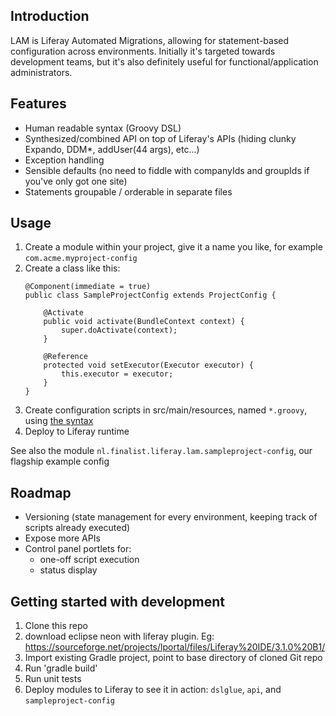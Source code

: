 ## Introduction

LAM is Liferay Automated Migrations, allowing for statement-based configuration across environments.
Initially it's targeted towards development teams, but it's also definitely useful for functional/application administrators. 

## Features

* Human readable syntax (Groovy DSL)
* Synthesized/combined API on top of Liferay's APIs (hiding clunky Expando, DDM*, addUser(44 args), etc...)
* Exception handling
* Sensible defaults (no need to fiddle with companyIds and groupIds if you've only got one site)
* Statements groupable / orderable in separate files

## Usage

1. Create a module within your project, give it a name you like, for example `com.acme.myproject-config`
2. Create a class like this:
    ````
    @Component(immediate = true)
    public class SampleProjectConfig extends ProjectConfig {
    
        @Activate
        public void activate(BundleContext context) {
            super.doActivate(context);
        }
    
        @Reference
        protected void setExecutor(Executor executor) {
            this.executor = executor;
        }
    }	
    ````
3. Create configuration scripts in src/main/resources, named `*.groovy`, using [the syntax](documentation.md) 
4. Deploy to Liferay runtime

See also the module `nl.finalist.liferay.lam.sampleproject-config`, our flagship example config


## Roadmap

* Versioning (state management for every environment, keeping track of scripts already executed)
* Expose more APIs
* Control panel portlets for:
    - one-off script execution
    - status display


## Getting started with development

1. Clone this repo
2. download eclipse neon with liferay plugin. 
		Eg:
		https://sourceforge.net/projects/lportal/files/Liferay%20IDE/3.1.0%20B1/
3. Import existing Gradle project, point to base directory of cloned Git repo
4. Run 'gradle build'
5. Run unit tests
6. Deploy modules to Liferay to see it in action: `dslglue`, `api`, and `sampleproject-config`
